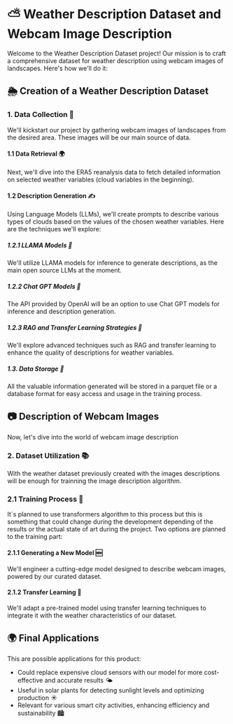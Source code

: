 # ⛅️ Weather Description Dataset and Webcam Image Description

Welcome to the Weather Description Dataset project! Our mission is to craft a comprehensive dataset for weather description using webcam images of landscapes. Here's how we'll do it:

## 🌦️ Creation of a Weather Description Dataset

### 1. Data Collection 📸

We'll kickstart our project by gathering webcam images of landscapes from the desired area. These images will be our main source of data.

#### 1.1 Data Retrieval 🌍

Next, we'll dive into the ERA5 reanalysis data to fetch detailed information on selected weather variables (cloud variables in the beginning).

#### 1.2 Description Generation ✍️

Using Language Models (LLMs), we'll create prompts to describe various types of clouds based on the values of the chosen weather variables. Here are the techniques we'll explore:

##### 1.2.1 LLAMA Models 🦙

We'll utilize LLAMA models for inference to generate descriptions, as the main open source LLMs at the moment.

##### 1.2.2 Chat GPT Models 💬

The API provided by OpenAI will be an option to use Chat GPT models for inference and description generation.

##### 1.2.3 RAG and Transfer Learning Strategies 🔄

We'll explore advanced techniques such as RAG and transfer learning to enhance the quality of descriptions for weather variables.

##### 1.3. Data Storage 💾

All the valuable information generated will be stored in a parquet file or a database format for easy access and usage in the training process.

## 📷 Description of Webcam Images

Now, let's dive into the world of webcam image description

### 2. Dataset Utilization 📚

With the weather dataset previously created with the images descriptions will be enough for trainning the image description algorithm.

### 2.1 Training Process 🚀

It´s planned to use transformers algorithm to this process but this is something that could change during the development depending of the results or the actual state of art during the project.
Two options are planned to the training part:

#### 2.1.1 Generating a New Model 🆕

We'll engineer a cutting-edge model designed to describe webcam images, powered by our curated dataset.

#### 2.1.2 Transfer Learning 🔄

We'll adapt a pre-trained model using transfer learning techniques to integrate it with the weather characteristics of our dataset.


## 🌍 Final Applications

This are possible applications for this product:

- Could replace expensive cloud sensors with our model for more cost-effective and accurate results 🌤️
- Useful in solar plants for detecting sunlight levels and optimizing production ☀️
- Relevant for various smart city activities, enhancing efficiency and sustainability 🏙️
